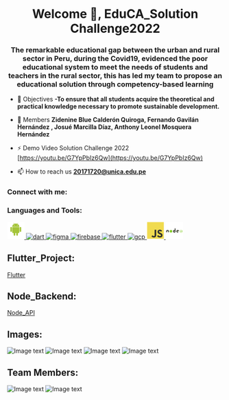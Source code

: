 <h1 align="center">Welcome 👋, EduCA_Solution Challenge2022</h1>
<h3 align="center">The remarkable educational gap between the urban and rural sector in Peru, during the Covid19, evidenced the poor educational system to meet the needs of students and teachers in the rural sector, this has led my team to propose an educational solution through competency-based learning</h3>

- 📝 Objectives **-To ensure that all students acquire the theoretical and practical knowledge necessary to promote sustainable development.**

- 🤝 Members **Zidenine Blue Calderón Quiroga, Fernando Gavilán Hernández , Josué Marcilla Díaz, Anthony Leonel Mosquera Hernández**

- ⚡ Demo Video Solution Challenge 2022 [https://youtu.be/G7YpPbIz6Qw](https://youtu.be/G7YpPbIz6Qw)

- 📫 How to reach us **20171720@unica.edu.pe**

<h3 align="left">Connect with me:</h3>
<p align="left">
</p>

<h3 align="left">Languages and Tools:</h3>
<p align="left"> <a href="https://developer.android.com" target="_blank" rel="noreferrer"> <img src="https://raw.githubusercontent.com/devicons/devicon/master/icons/android/android-original-wordmark.svg" alt="android" width="40" height="40"/> </a> <a href="https://dart.dev" target="_blank" rel="noreferrer"> <img src="https://www.vectorlogo.zone/logos/dartlang/dartlang-icon.svg" alt="dart" width="40" height="40"/> </a> <a href="https://www.figma.com/" target="_blank" rel="noreferrer"> <img src="https://www.vectorlogo.zone/logos/figma/figma-icon.svg" alt="figma" width="40" height="40"/> </a> <a href="https://firebase.google.com/" target="_blank" rel="noreferrer"> <img src="https://www.vectorlogo.zone/logos/firebase/firebase-icon.svg" alt="firebase" width="40" height="40"/> </a> <a href="https://flutter.dev" target="_blank" rel="noreferrer"> <img src="https://www.vectorlogo.zone/logos/flutterio/flutterio-icon.svg" alt="flutter" width="40" height="40"/> </a> <a href="https://cloud.google.com" target="_blank" rel="noreferrer"> <img src="https://www.vectorlogo.zone/logos/google_cloud/google_cloud-icon.svg" alt="gcp" width="40" height="40"/> </a> <a href="https://developer.mozilla.org/en-US/docs/Web/JavaScript" target="_blank" rel="noreferrer"> <img src="https://raw.githubusercontent.com/devicons/devicon/master/icons/javascript/javascript-original.svg" alt="javascript" width="40" height="40"/> </a> <a href="https://nodejs.org" target="_blank" rel="noreferrer"> <img src="https://raw.githubusercontent.com/devicons/devicon/master/icons/nodejs/nodejs-original-wordmark.svg" alt="nodejs" width="40" height="40"/> </a> </p>

## Flutter_Project:

[Flutter](https://github.com/FernandoGavilan2000/Flutter_EduCA)

## Node_Backend:

[Node_API](https://github.com/FernandoGavilan2000/API_REST-HACKUNICA)

## Images:

![Image text](<https://firebasestorage.googleapis.com/v0/b/api-hackunica.appspot.com/o/assets%2Fcapturas%2FInicio%20(2).png?alt=media&token=ca699577-75e1-42de-aabf-54eeb8f68f9c>)
![Image text](<https://firebasestorage.googleapis.com/v0/b/api-hackunica.appspot.com/o/assets%2Fcapturas%2FHome%20(1).png?alt=media&token=0370984b-1ddb-4d09-b6e7-9ac5de0a7434>)
![Image text](<https://firebasestorage.googleapis.com/v0/b/api-hackunica.appspot.com/o/assets%2Fcapturas%2FCourse%20-Comunicacion%20competencias%20(1).png?alt=media&token=ceb09fb6-686f-48a2-b659-577e26f4a4e6>)
![Image text](<https://firebasestorage.googleapis.com/v0/b/api-hackunica.appspot.com/o/assets%2Fcapturas%2FLecturas%20(1).png?alt=media&token=4d82d999-5225-4ea7-90ba-5fe63a77456d>)

## Team Members:

![Image text](https://firebasestorage.googleapis.com/v0/b/api-hackunica.appspot.com/o/fotos%2Ffoto1.png?alt=media&token=da1cc664-121d-4539-acd8-fc749a62f58d)
![Image text](https://firebasestorage.googleapis.com/v0/b/api-hackunica.appspot.com/o/fotos%2Ffoto2.png?alt=media&token=1aeb0994-1c0e-49aa-92e1-299365408af2)
